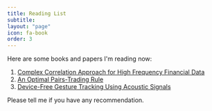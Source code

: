 ```yaml
---
title: Reading List
subtitle: 
layout: "page"
icon: fa-book
order: 3
---
```


Here are some books and papers I'm reading now:

1. [Complex Correlation Approach for High Frequency Financial Data](https://arxiv.org/abs/1706.06355)
2. [An Optimal Pairs-Trading Rule](https://arxiv.org/abs/1302.6120)
3. [Device-Free Gesture Tracking Using Acoustic Signals](https://dl.acm.org/citation.cfm?id=2973764)

Please tell me if you have any recommendation. 
